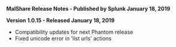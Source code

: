 **MalShare Release Notes - Published by Splunk January 18, 2019**


**Version 1.0.15 - Released January 18, 2019**

* Compatibility updates for next Phantom release
* Fixed unicode error in 'list urls' actions
